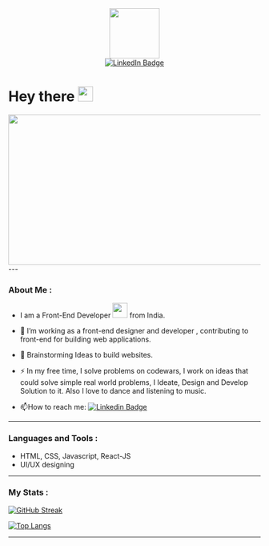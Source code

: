 <div id="header" align="center">
  <img src="https://media.giphy.com/media/1XCcD9VLQZ2Io/giphy.gif" width="100"/>
</div>
<div id="badges" align="center">
  <a href="https://www.linkedin.com/in/ashritha-ashok-45a571254">
    <img src="https://img.shields.io/badge/LinkedIn-blue?style=for-the-badge&logo=linkedin&logoColor=white" alt="LinkedIn Badge"/>
  </a>
</div>
<div align="center">
<img src="https://komarev.com/ghpvc/?username=ashritha369&style=flat-square&color=blue" alt=""/>
</div>
<h1>
  Hey there
  <img src="https://media.giphy.com/media/hvRJCLFzcasrR4ia7z/giphy.gif" width="30px"/>
</h1>
<div align="center">
  <img src="https://img.freepik.com/free-vector/programmer-working-web-development-code-engineer-programming-python-php-java-script-computer_90220-249.jpg?w=996&t=st=1674089006~exp=1674089606~hmac=d1368fb9fbfaa7f3323e1ebf4937f8ba623e109dfb3d4ad60ca7fbab60c78022" width="600" height="300"/>
</div>
---

###  About Me :

- I am a Front-End Developer <img src="https://media.giphy.com/media/WUlplcMpOCEmTGBtBW/giphy.gif" width="30"> from India.

- :telescope: I’m working as a front-end designer and developer , contributing to front-end for building web applications.

- :seedling: Brainstorming Ideas to build websites.

- :zap: In my free time, I solve problems on codewars, I work on ideas that could solve simple real world problems, I Ideate, Design and Develop Solution to it. Also I love to dance and listening to music.

- :mailbox:How to reach me: [![Linkedin Badge](https://img.shields.io/badge/-LinkedIn-blue?style=flat&logo=Linkedin&logoColor=white)](https://www.linkedin.com/in/ashritha-ashok-45a571254)

---

### Languages and Tools :
- HTML, CSS, Javascript, React-JS
- UI/UX designing
<!-- <div>
  <img src="https://github.com/devicons/devicon/blob/master/icons/html5/html5-original.svg" title="HTML5" alt="HTML" width="40" height="40"/>&nbsp;
  <img src="https://github.com/devicons/devicon/blob/master/icons/css3/css3-plain-wordmark.svg"  title="CSS3" alt="CSS" width="40" height="40"/>&nbsp;
  <img src="https://github.com/devicons/devicon/blob/master/icons/javascript/javascript-original.svg" title="JavaScript" alt="JavaScript" width="40" height="40"/>&nbsp;
   <img src="https://github.com/devicons/devicon/blob/master/icons/react/react-original-wordmark.svg" title="React" alt="React" width="40" height="40"/>
</div> -->
---

###  My Stats :

[![GitHub Streak](http://github-readme-streak-stats.herokuapp.com?user=ashritha369&theme=dark&background=000000)](https://git.io/streak-stats)

[![Top Langs](https://github-readme-stats.vercel.app/api/top-langs/?username=ashritha369&layout=compact&theme=vision-friendly-dark)](https://github.com/anuraghazra/github-readme-stats)

---

